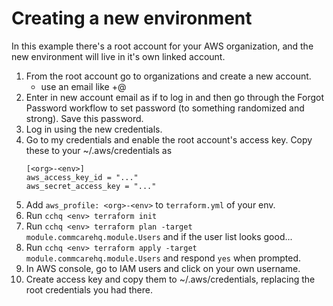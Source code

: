 # Creating a new environment

In this example there's a root account for your AWS organization,
and the new environment will live in it's own linked account.

1. From the root account go to organizations and create a new account.
    - use an email like <mainaccount>+<env>@<org> 
2. Enter in new account email as if to log in and then go through the Forgot Password
   workflow to set password (to something randomized and strong). Save this password.
3. Log in using the new credentials.
4. Go to my credentials and enable the root account's access key.
   Copy these to your ~/.aws/credentials as
    ```
    [<org>-<env>]
    aws_access_key_id = "..."
    aws_secret_access_key = "..."
    ```
5. Add `aws_profile: <org>-<env>` to `terraform.yml` of your env.
6. Run `cchq <env> terraform init`
7. Run `cchq <env> terraform plan -target module.commcarehq.module.Users`
   and if the user list looks good...
8. Run `cchq <env> terraform apply -target module.commcarehq.module.Users`
   and respond `yes` when prompted.
9. In AWS console, go to IAM users and click on your own username.
10. Create access key and copy them to ~/.aws/credentials,
    replacing the root credentials you had there.
